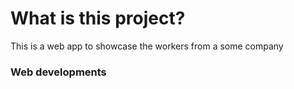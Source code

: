 # What is this project?
This is a web app to showcase the workers from a some company
### Web developments